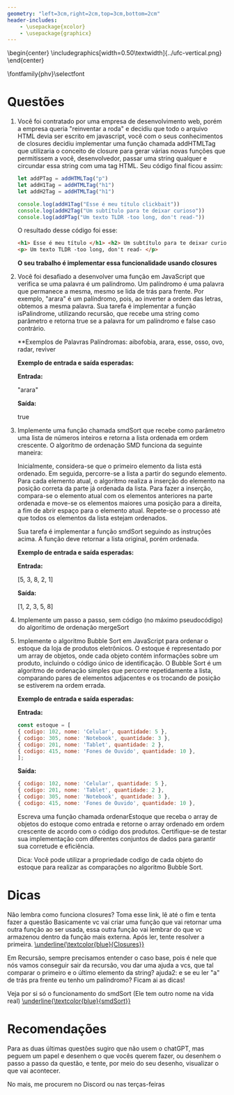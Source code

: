 ```yaml
---
geometry: "left=3cm,right=2cm,top=3cm,bottom=2cm"
header-includes:
    - \usepackage{xcolor}
    - \usepackage{graphicx}
---
```


\begin{center}
\includegraphics[width=0.50\textwidth]{../ufc-vertical.png}
\end{center}


\fontfamily{phv}\selectfont
# Questões

1) Você foi contratado por uma empresa de desenvolvimento web, porém a
empresa queria "reinventar a roda" e decidiu que todo o arquivo HTML devia ser
escrito em javascript, você com o seus conhecimentos de closures
decidiu implementar uma função chamada addHTMLTag que utilizaria o
conceito de closure para gerar várias novas funções que permitissem a você,
desenvolvedor, passar uma string qualquer e circundar essa string com uma
tag HTML. Seu código final ficou assim:

    ```javascript
    let addPTag = addHTMLTag("p")
    let addH1Tag = addHTMLTag("h1")
    let addH2Tag = addHTMLTag("h1")

    console.log(addH1Tag("Esse é meu título clickbait"))
    console.log(addH2Tag("Um subtítulo para te deixar curioso"))
    console.log(addPTag("Um texto TLDR -too long, don't read-"))
    ```

    O resultado desse código foi esse:

    ```html
    <h1> Esse é meu título </h1> <h2> Um subtítulo para te deixar curioso </h2>
    <p> Um texto TLDR -too long, don't read- </p>
    ```

    **O seu trabalho é implementar essa funcionalidade usando closures**


2) Você foi desafiado a desenvolver uma função em JavaScript que verifica se uma palavra é um palíndromo. Um palíndromo é uma palavra que permanece a mesma, mesmo se lida de trás para frente. Por exemplo, "arara" é um palíndromo, pois, ao inverter a ordem das letras, obtemos a mesma palavra. Sua tarefa é implementar a função isPalindrome, utilizando recursão, que recebe uma string como parâmetro e retorna true se a palavra for um palíndromo e false caso contrário.

    **Exemplos de Palavras Palíndromas: aibofobia, arara, esse, osso, ovo, radar,
    reviver

    **Exemplo de entrada e saída esperadas:**

    **Entrada:**

    "arara"

    **Saída:**

    true

3) Implemente uma função chamada smdSort que recebe como parâmetro uma lista de números inteiros e retorna a lista ordenada em ordem crescente. O algoritmo de ordenação SMD funciona da seguinte maneira:

    Inicialmente, considera-se que o primeiro elemento da lista está ordenado.
    Em seguida, percorre-se a lista a partir do segundo elemento.
    Para cada elemento atual, o algoritmo realiza a inserção do elemento na posição correta da parte já ordenada da lista.
    Para fazer a inserção, compara-se o elemento atual com os elementos anteriores na parte ordenada e move-se os elementos maiores uma posição para a direita, a fim de abrir espaço para o elemento atual.
    Repete-se o processo até que todos os elementos da lista estejam ordenados.

    Sua tarefa é implementar a função smdSort seguindo as instruções acima. A função deve retornar a lista original, porém ordenada.

    **Exemplo de entrada e saída esperadas:**

    **Entrada:**

    [5, 3, 8, 2, 1]

    **Saída:**

    [1, 2, 3, 5, 8]


4) Implemente um passo a passo, sem código (no máximo pseudocódigo) do
algorítimo de ordenação mergeSort

5) Implemente o algoritmo Bubble Sort em JavaScript para ordenar o estoque da loja de produtos eletrônicos. O estoque é representado por um array de objetos, onde cada objeto contém informações sobre um produto, incluindo o código único de identificação. O Bubble Sort é um algoritmo de ordenação simples que percorre repetidamente a lista, comparando pares de elementos adjacentes e os trocando de posição se estiverem na ordem errada.

    **Exemplo de entrada e saída esperadas:**

    **Entrada:**

    ```javascript
    const estoque = [
    { codigo: 102, nome: 'Celular', quantidade: 5 },
    { codigo: 305, nome: 'Notebook', quantidade: 3 },
    { codigo: 201, nome: 'Tablet', quantidade: 2 },
    { codigo: 415, nome: 'Fones de Ouvido', quantidade: 10 },
    ];
    ```

    **Saída:**

    ```javascript
    { codigo: 102, nome: 'Celular', quantidade: 5 },
    { codigo: 201, nome: 'Tablet', quantidade: 2 },
    { codigo: 305, nome: 'Notebook', quantidade: 3 },
    { codigo: 415, nome: 'Fones de Ouvido', quantidade: 10 },
    ```

    Escreva uma função chamada ordenarEstoque que receba o array de objetos do estoque como entrada e retorne o array ordenado em ordem crescente de acordo com o código dos produtos. Certifique-se de testar sua implementação com diferentes conjuntos de dados para garantir sua corretude e eficiência.

    Dica: Você pode utilizar a propriedade codigo de cada objeto do estoque para realizar as comparações no algoritmo Bubble Sort.


# Dicas

 Não lembra como funciona closures? Toma esse link, lê até o fim e tenta fazer a
 questão Basicamente vc vai criar uma função que vai retornar uma outra função ao ser
 usada, essa outra função vai lembrar do que vc armazenou dentro da função mais
 externa. Após ler, tente resolver a primeira.
[ \underline{\textcolor{blue}{Closures}} ](https://tgcarvalho.medium.com/closures-em-javascript-o-que-s%C3%A3o-e-como-funcionam-4b9cc8f6b2b8)

 Em Recursão, sempre precisamos entender o caso base, pois é nele que nós vamos
 conseguir sair da recursão, vou dar uma ajuda a vcs, que tal comparar o
 primeiro e o último elemento da string? ajuda2: e se eu ler "a" de trás pra
 frente eu tenho um palíndromo? Ficam ai as dicas!


 Veja por si só o funcionamento do smdSort (Ele tem outro nome na vida real)
[ \underline{\textcolor{blue}{smdSort}} ](https://www.youtube.com/watch?v=7GUwzd_h3pI)

# Recomendações

Para as duas últimas questões sugiro que não usem o chatGPT, mas peguem um papel
e desenhem o que vocês querem fazer, ou desenhem o passo a passo da questão, e
tente, por meio do seu desenho, visualizar o que vai acontecer.

No mais, me procurem no Discord ou nas terças-feiras


